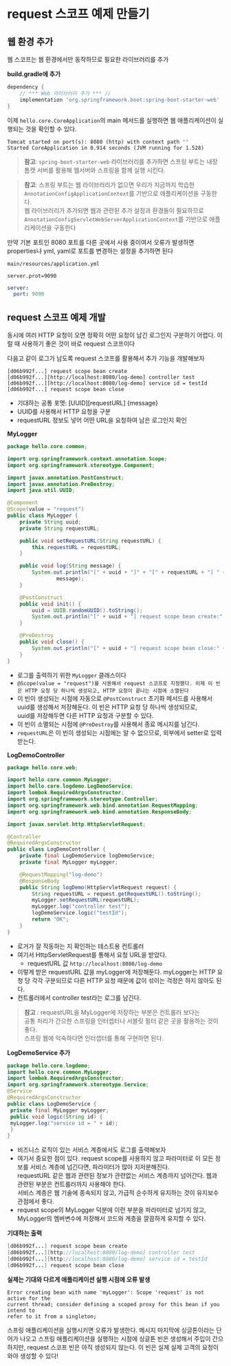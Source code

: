 # request 스코프 예제 만들기

## 웹 환경 추가

웹 스코프는 웹 환경에서만 동작하므로 필요한 라이브러리를 추가

**build.gradle에 추가**

```gradle
dependency {
    // *** Web 라이브러리 추가 *** //  
    implementation 'org.springframework.boot:spring-boot-starter-web'
}
```

이제 `hello.core.CoreApplication`의 main 메서드를 실행하면 웹 애플리케이션이 실행되는 것을 확인할 수 있다.

```
Tomcat started on port(s): 8080 (http) with context path ''
Started CoreApplication in 0.914 seconds (JVM running for 1.528)
```

> **참고**: `spring-boot-starter-web` 라이브러리를 추가하면 스프링 부트는 내장 톰캣 서버를 활용해 웹서버와 스프링을 함께 실행 시킨다.


> **참고**: 스프링 부트는 웹 라이브러리가 없으면 우리가 지금까지 학습한  
> `AnnotationConfigApplicationContext`를 기반으로 애플리케이션을 구동한다.   
> 웹 라이브러리가 추가되면 웹과 관련된 추가 설정과 환경들이 필요하므로  
> `AnnotationConfigServletWebServerApplicationContext`를 기반으로 애플리케이션을 구동한다

만약 기본 포트인 8080 포트를 다른 곳에서 사용 중이여서 오류가 발생하면  
properties나 yml, yaml로 포트를 변경하는 설정을 추가하면 된다

`main/resources/application.yml`

```properties
server.prot=9090
```

```yaml
server:
  port: 9090
```

## request 스코프 예제 개발

동시에 여러 HTTP 요청이 오면 정확히 어떤 요청이 남긴 로그인지 구분하기 어렵다. 이럴 때 사용하기 좋은 것이 바로 request 스코프이다

다음고 같이 로그가 남도록 request 스코프를 활용해서 추가 기능을 개발해보자

```
[d06b992f...] request scope bean create
[d06b992f...][http://localhost:8080/log-demo] controller test
[d06b992f...][http://localhost:8080/log-demo] service id = testId
[d06b992f...] request scope bean close
```

- 기대하는 공통 포멧: [UUID][requestURL] {message}
- UUID를 사용해서 HTTP 요청을 구분
- requestURL 정보도 넣어 어떤 URL을 요청하여 남은 로그인지 확인

**MyLogger**

```java
package hello.core.common;

import org.springframework.context.annotation.Scope;
import org.springframework.stereotype.Component;

import javax.annotation.PostConstruct;
import javax.annotation.PreDestroy;
import java.util.UUID;

@Component
@Scope(value = "request")
public class MyLogger {
    private String uuid;
    private String requestURL;

    public void setRequestURL(String requestURL) {
        this.requestURL = requestURL;
    }

    public void log(String message) {
        System.out.println("[" + uuid + "]" + "[" + requestURL + "] " +
                message);
    }

    @PostConstruct
    public void init() {
        uuid = UUID.randomUUID().toString();
        System.out.println("[" + uuid + "] request scope bean create:" + this);
    }

    @PreDestroy
    public void close() {
        System.out.println("[" + uuid + "] request scope bean close:" + this);
    }
}
```

- 로그를 출력하기 위한 `MyLogger` 클래스이다
- `@Scope(value = "request")를 사용해서 request 스코프로 지정했다. 이제 이 빈은 HTTP 요청 당 하나씩 생성되고, HTTP 요청이 끝나는 시점에 소멸된다`
- 이 빈이 생성되는 시점에 자동으로 `@PostConstruct` 초기화 메서드를 사용해서 uuid를 생성해서 저장해둔다.
  이 빈은 HTTP 요청 당 하나씩 생성되므로,  
  uuid를 저장해두면 다른 HTTP 요청과 구분할 수 있다.
- 이 빈이 소멸되는 시점에 `@PreDestroy`를 사용해서 종료 메시지를 남긴다.
- `requestURL`은 이 빈이 생성되는 시점에는 알 수 없으므로, 외부에서 setter로 입력 받는다.

**LogDemoController**

```java
package hello.core.web;

import hello.core.common.MyLogger;
import hello.core.logdemo.LogDemoService;
import lombok.RequiredArgsConstructor;
import org.springframework.stereotype.Controller;
import org.springframework.web.bind.annotation.RequestMapping;
import org.springframework.web.bind.annotation.ResponseBody;

import javax.servlet.http.HttpServletRequest;

@Controller
@RequiredArgsConstructor
public class LogDemoController {
    private final LogDemoService logDemoService;
    private final MyLogger myLogger;

    @RequestMapping("log-demo")
    @ResponseBody
    public String logDemo(HttpServletRequest request) {
        String requestURL = request.getRequestURL().toString();
        myLogger.setRequestURL(requestURL);
        myLogger.log("controller test");
        logDemoService.logic("testId");
        return "OK";
    }
}
```

- 로거가 잘 작동하는 지 확인하는 테스트용 컨트롤러
- 여기서 HttpServletRequest를 통해서 요청 URL을 받았다.
  - requestURL 값 `http://localhost:8080/log-demo`
- 이렇게 받은 requestURL 값을 myLogger에 저장해둔다. myLogger는 HTTP 요청 당 각각 구분되므로 다른 HTTP 요청 때문에 값이 섞이는 걱정은 하지 않아도 된다.
- 컨트롤러에서 controller test라는 로그를 남긴다.

> **참고** : requestURL을 MyLogger에 저장하는 부분은 컨트롤러 보다는  
> 공통 처리가 간으한 스프링을 인터셉터나 서블릿 필터 같은 곳을 활용하는 것이 좋다.  
> 스프링 웹에 익숙하다면 인터셉터를 통해 구현하면 된다.

**LogDemoService 추가**

```java
package hello.core.logdemo;
import hello.core.common.MyLogger;
import lombok.RequiredArgsConstructor;
import org.springframework.stereotype.Service;
@Service
@RequiredArgsConstructor
public class LogDemoService {
 private final MyLogger myLogger;
 public void logic(String id) {
 myLogger.log("service id = " + id);
 }
}
```

- 비즈니스 로직이 있는 서비스 계층에서도 로그를 출력해보자
- 여기서 중요한 점이 있다. request scope를 사용하지 않고 파라미터로 이 모든 정보를 서비스 계층에 넘긴다면, 파라미터가 많아 지저분해진다.  
requestURL 같은 웹과 관련된 정보가 관련없는 서비스 계층까지 넘어간다. 웹과 관련된 부분은 컨트롤러까지 사용해야 한다.   
서비스 계층은 웹 기술에 종속되지 않고, 가급적 순수하게 유지하는 것이 유지보수 관점에서 좋다.
- request scope의 MyLogger 덕분에 이런 부분을 파라미터로 넘기지 않고, MyLogger의 멤버변수에 저장해서 코드와 계층을 깔끔하게 유지할 수 있다.

**기대하는 출력**

```java
[d06b992f...] request scope bean create
[d06b992f...][http://localhost:8080/log-demo] controller test
[d06b992f...][http://localhost:8080/log-demo] service id = testId
[d06b992f...] request scope bean close
```

**실제는 기대와 다르게 애플리케이션 실행 시점에 오류 발생**

```
Error creating bean with name 'myLogger': Scope 'request' is not active for the
current thread; consider defining a scoped proxy for this bean if you intend to
refer to it from a singleton;
```

스프링 애플리케이션을 실행시키면 오류가 발생한다. 메시지 마지막에 싱글톤이라는 단어가 나오고
스프링 애플리케이션을 실행하는 시점에 싱글톤 빈은 생성해서 주입이 간으하지만, 
request 스코프 빈은 아직 생성되지 않는다. 이 빈은 실제 실제 고객의 요청이 와야 생성할 수 있다!
